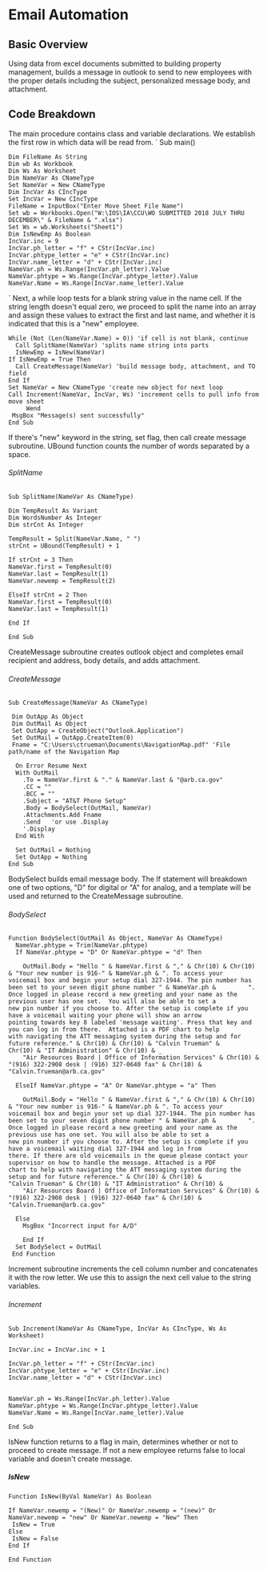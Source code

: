 # Email Automation

## Basic Overview

Using data from excel documents submitted to building property management, builds a message in outlook to send to new employees with the proper details including the subject, personalized message body, and attachment. 

## Code Breakdown
The main procedure contains class and variable declarations. We establish the first row in which data will be read from.
`
    Sub main()

    Dim FileName As String
    Dim wb As Workbook
    Dim Ws As Worksheet
    Dim NameVar As CNameType
    Set NameVar = New CNameType
    Dim IncVar As CIncType
    Set IncVar = New CIncType
    FileName = InputBox("Enter Move Sheet File Name")
    Set wb = Workbooks.Open("W:\IOS\IA\CCU\WO SUBMITTED 2018 JULY THRU DECEMBER\" & FileName & ".xlsx")
    Set Ws = wb.Worksheets("Sheet1")
    Dim IsNewEmp As Boolean
    IncVar.inc = 9
    IncVar.ph_letter = "f" + CStr(IncVar.inc)
    IncVar.phtype_letter = "e" + CStr(IncVar.inc)
    IncVar.name_letter = "d" + CStr(IncVar.inc)
    NameVar.ph = Ws.Range(IncVar.ph_letter).Value
    NameVar.phtype = Ws.Range(IncVar.phtype_letter).Value
    NameVar.Name = Ws.Range(IncVar.name_letter).Value

`
Next, a while loop tests for a blank string value in the name cell. If the string length doesn't equal zero, we proceed to split the name into an array and assign these values to extract the first and last name, and whether it is indicated that this is a "new" employee.


    While (Not (Len(NameVar.Name) = 0)) 'if cell is not blank, continue
      Call SplitName(NameVar) 'splits name string into parts
      IsNewEmp = IsNew(NameVar)
    If IsNewEmp = True Then
      Call CreateMessage(NameVar) 'build message body, attachment, and TO field
    End If
    Set NameVar = New CNameType 'create new object for next loop
    Call Increment(NameVar, IncVar, Ws) 'increment cells to pull info from move sheet
         Wend
     MsgBox "Message(s) sent successfully"
    End Sub


If there's "new" keyword in the string, set flag, then call create message subroutine. UBound function counts the number of words separated by a space.


###### SplitName

    Sub SplitName(NameVar As CNameType)

    Dim TempResult As Variant
    Dim WordsNumber As Integer
    Dim strCnt As Integer

    TempResult = Split(NameVar.Name, " ")
    strCnt = UBound(TempResult) + 1

    If strCnt = 3 Then
    NameVar.first = TempResult(0)
    NameVar.last = TempResult(1)
    NameVar.newemp = TempResult(2)

    ElseIf strCnt = 2 Then
    NameVar.first = TempResult(0)
    NameVar.last = TempResult(1)

    End If

    End Sub


 
CreateMessage subroutine creates outlook object and completes email recipient and address, body details, and adds attachment.


###### CreateMessage


    Sub CreateMessage(NameVar As CNameType)

     Dim OutApp As Object
     Dim OutMail As Object
     Set OutApp = CreateObject("Outlook.Application")
     Set OutMail = OutApp.CreateItem(0)
     Fname = "C:\Users\ctrueman\Documents\NavigationMap.pdf" 'File path/name of the Navigation Map
  
      On Error Resume Next
      With OutMail
        .To = NameVar.first & "." & NameVar.last & "@arb.ca.gov"
        .CC = ""
        .BCC = ""
        .Subject = "AT&T Phone Setup"
        .Body = BodySelect(OutMail, NameVar)
        .Attachments.Add Fname
        .Send   'or use .Display
        '.Display
      End With
    
      Set OutMail = Nothing
      Set OutApp = Nothing
    End Sub
    
    

BodySelect builds email message body. The If statement will breakdown one of two options, "D" for digital or "A" for analog, and a template will be used and returned to the CreateMessage subroutine.

###### BodySelect

    
    Function BodySelect(OutMail As Object, NameVar As CNameType)
      NameVar.phtype = Trim(NameVar.phtype)
      If NameVar.phtype = "D" Or NameVar.phtype = "d" Then
      
        OutMail.Body = "Hello " & NameVar.first & "," & Chr(10) & Chr(10) & "Your new number is 916-" & NameVar.ph & ". To access your           voicemail box and begin your setup dial 327-1944. The pin number has been set to your seven digit phone number " & NameVar.ph &         ". Once logged in please record a new greeting and your name as the previous user has one set.  You will also be able to set a           new pin number if you choose to. After the setup is complete if you have a voicemail waiting your phone will show an arrow               pointing towards key 8 labeled 'message waiting'. Press that key and you can log in from there.  Attached is a PDF chart to help         with navigating the ATT messaging system during the setup and for future reference." & Chr(10) & Chr(10) & "Calvin Trueman" &           Chr(10) & "IT Administration" & Chr(10) & _
        "Air Resources Board | Office of Information Services" & Chr(10) & "(916) 322-2908 desk | (916) 327-0640 fax" & Chr(10) &               "Calvin.Trueman@arb.ca.gov"
        
      ElseIf NameVar.phtype = "A" Or NameVar.phtype = "a" Then
 
        OutMail.Body = "Hello " & NameVar.first & "," & Chr(10) & Chr(10) & "Your new number is 916-" & NameVar.ph & ". To access your           voicemail box and begin your set up dial 327-1944. The pin number has been set to your seven digit phone number " & NameVar.ph &         ". Once logged in please record a new greeting and your name as the previous use has one set. You will also be able to set a             new pin number if you choose to. After the setup is complete if you have a voicemail waiting dial 327-1944 and log in from               there. If there are old voicemails in the queue please contact your supervisor on how to handle the message. Attached is a PDF           chart to help with navigating the ATT messaging system during the setup and for future reference." & Chr(10) & Chr(10) &                 "Calvin Trueman" & Chr(10) & "IT Administration" & Chr(10) & _
        "Air Resources Board | Office of Information Services" & Chr(10) & "(916) 322-2908 desk | (916) 327-0640 fax" & Chr(10) &               "Calvin.Trueman@arb.ca.gov"
        
      Else
        MsgBox "Incorrect input for A/D"
        
        End If   
      Set BodySelect = OutMail
     End Function
     
     
     
     
Increment subroutine increments the cell column number and concatenates it with the row letter. We use this to assign the next cell value to the string variables.
     
###### Increment


     
    Sub Increment(NameVar As CNameType, IncVar As CIncType, Ws As Worksheet)

    IncVar.inc = IncVar.inc + 1

    IncVar.ph_letter = "f" + CStr(IncVar.inc)
    IncVar.phtype_letter = "e" + CStr(IncVar.inc)
    IncVar.name_letter = "d" + CStr(IncVar.inc)
 
  
    NameVar.ph = Ws.Range(IncVar.ph_letter).Value
    NameVar.phtype = Ws.Range(IncVar.phtype_letter).Value
    NameVar.Name = Ws.Range(IncVar.name_letter).Value
 
    End Sub
    
    
    
IsNew function returns to a flag in main, determines whether or not to proceed to create message. If not a new employee returns false to local variable and doesn't create message.   

    
##### IsNew


    Function IsNew(ByVal NameVar) As Boolean

    If NameVar.newemp = "(New)" Or NameVar.newemp = "(new)" Or NameVar.newemp = "new" Or NameVar.newemp = "New" Then
     IsNew = True
    Else
     IsNew = False
    End If

    End Function
    
    
    
